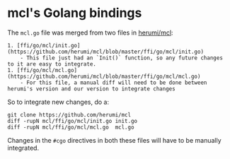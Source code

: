 mcl's Golang bindings
=====================

The `mcl.go` file was merged from two files in [herumi/mcl](https://github.com/herumi/mcl):

    1. [ffi/go/mcl/init.go](https://github.com/herumi/mcl/blob/master/ffi/go/mcl/init.go)
        - This file just had an `Init()` function, so any future changes to it are easy to integrate.
    1. [ffi/go/mcl/mcl.go](https://github.com/herumi/mcl/blob/master/ffi/go/mcl/mcl.go)
        - For this file, a manual diff will need to be done between herumi's version and our version to integrate changes

So to integrate new changes, do a:

    git clone https://github.com/herumi/mcl
    diff -rupN mcl/ffi/go/mcl/init.go init.go 
    diff -rupN mcl/ffi/go/mcl/mcl.go  mcl.go  

Changes in the `#cgo` directives in both these files will have to be manually integrated.
